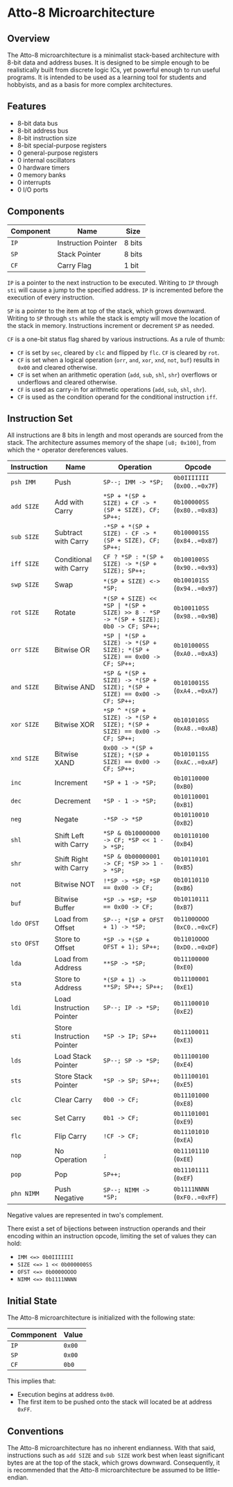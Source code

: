 # Atto-8 Microarchitecture

## Overview

The Atto-8 microarchitecture is a minimalist stack-based architecture with 8-bit data and address buses. It is designed to be simple enough to be realistically built from discrete logic ICs, yet powerful enough to run useful programs. It is intended to be used as a learning tool for students and hobbyists, and as a basis for more complex architectures.

## Features

- 8-bit data bus
- 8-bit address bus
- 8-bit instruction size
- 8-bit special-purpose registers
- 0 general-purpose registers
- 0 internal oscillators
- 0 hardware timers
- 0 memory banks
- 0 interrupts
- 0 I/O ports

## Components

| Component | Name                | Size   |
| --------- | ------------------- | ------ |
| `IP`      | Instruction Pointer | 8 bits |
| `SP`      | Stack Pointer       | 8 bits |
| `CF`      | Carry Flag          | 1 bit  |

`IP` is a pointer to the next instruction to be executed. Writing to `IP` through `sti` will cause a jump to the specified address. `IP` is incremented before the execution of every instruction.

`SP` is a pointer to the item at top of the stack, which grows downward. Writing to `SP` through `sts` while the stack is empty will move the location of the stack in memory. Instructions increment or decrement `SP` as needed.

`CF` is a one-bit status flag shared by various instructions. As a rule of thumb:

- `CF` is set by `sec`, cleared by `clc` and flipped by `flc`. `CF` is cleared by `rot`.
- `CF` is set when a logical operation (`orr`, `and`, `xor`, `xnd`, `not`, `buf`) results in `0x00` and cleared otherwise.
- `CF` is set when an arithmetic operation (`add`, `sub`, `shl`, `shr`) overflows or underflows and cleared otherwise.
- `CF` is used as carry-in for arithmetic operations (`add`, `sub`, `shl`, `shr`).
- `CF` is used as the condition operand for the conditional instruction `iff`.

## Instruction Set

All instructions are 8 bits in length and most operands are sourced from the stack. The architecture assumes memory of the shape `[u8; 0x100]`, from which the `*` operator dereferences values.

| Instruction | Name                      | Operation                                                                          | Opcode                       |
| ----------- | ------------------------- | ---------------------------------------------------------------------------------- | ---------------------------- |
| `psh IMM`   | Push                      | `SP--; IMM -> *SP;`                                                                | `0b0IIIIIII` (`0x00..=0x7F`) |
| `add SIZE`  | Add with Carry            | `*SP + *(SP + SIZE) + CF -> *(SP + SIZE), CF; SP++;`                               | `0b100000SS` (`0x80..=0x83`) |
| `sub SIZE`  | Subtract with Carry       | `-*SP + *(SP + SIZE) - CF -> *(SP + SIZE), CF; SP++;`                              | `0b100001SS` (`0x84..=0x87`) |
| `iff SIZE`  | Conditional with Carry    | `CF ? *SP : *(SP + SIZE) -> *(SP + SIZE); SP++;`                                   | `0b100100SS` (`0x90..=0x93`) |
| `swp SIZE`  | Swap                      | `*(SP + SIZE) <-> *SP;`                                                            | `0b100101SS` (`0x94..=0x97`) |
| `rot SIZE`  | Rotate                    | `*(SP + SIZE) << *SP \| *(SP + SIZE) >> 8 - *SP -> *(SP + SIZE); 0b0 -> CF; SP++;` | `0b100110SS` (`0x98..=0x9B`) |
| `orr SIZE`  | Bitwise OR                | `*SP \| *(SP + SIZE) -> *(SP + SIZE); *(SP + SIZE) == 0x00 -> CF; SP++;`           | `0b101000SS` (`0xA0..=0xA3`) |
| `and SIZE`  | Bitwise AND               | `*SP & *(SP + SIZE) -> *(SP + SIZE); *(SP + SIZE) == 0x00 -> CF; SP++;`            | `0b101001SS` (`0xA4..=0xA7`) |
| `xor SIZE`  | Bitwise XOR               | `*SP ^ *(SP + SIZE) -> *(SP + SIZE); *(SP + SIZE) == 0x00 -> CF; SP++;`            | `0b101010SS` (`0xA8..=0xAB`) |
| `xnd SIZE`  | Bitwise XAND              | `0x00 -> *(SP + SIZE); *(SP + SIZE) == 0x00 -> CF; SP++;`                          | `0b101011SS` (`0xAC..=0xAF`) |
| `inc`       | Increment                 | `*SP + 1 -> *SP;`                                                                  | `0b10110000` (`0xB0`)        |
| `dec`       | Decrement                 | `*SP - 1 -> *SP;`                                                                  | `0b10110001` (`0xB1`)        |
| `neg`       | Negate                    | `-*SP -> *SP`                                                                      | `0b10110010` (`0xB2`)        |
| `shl`       | Shift Left with Carry     | `*SP & 0b10000000 -> CF; *SP << 1 -> *SP;`                                         | `0b10110100` (`0xB4`)        |
| `shr`       | Shift Right with Carry    | `*SP & 0b00000001 -> CF; *SP >> 1 -> *SP;`                                         | `0b10110101` (`0xB5`)        |
| `not`       | Bitwise NOT               | `!*SP -> *SP; *SP == 0x00 -> CF;`                                                  | `0b10110110` (`0xB6`)        |
| `buf`       | Bitwise Buffer            | `*SP -> *SP; *SP == 0x00 -> CF;`                                                   | `0b10110111` (`0xB7`)        |
| `ldo OFST`  | Load from Offset          | `SP--; *(SP + OFST + 1) -> *SP;`                                                   | `0b1100OOOO` (`0xC0..=0xCF`) |
| `sto OFST`  | Store to Offset           | `*SP -> *(SP + OFST + 1); SP++;`                                                   | `0b1101OOOO` (`0xD0..=0xDF`) |
| `lda`       | Load from Address         | `**SP -> *SP;`                                                                     | `0b11100000` (`0xE0`)        |
| `sta`       | Store to Address          | `*(SP + 1) -> **SP; SP++; SP++;`                                                   | `0b11100001` (`0xE1`)        |
| `ldi`       | Load Instruction Pointer  | `SP--; IP -> *SP;`                                                                 | `0b11100010` (`0xE2`)        |
| `sti`       | Store Instruction Pointer | `*SP -> IP; SP++`                                                                  | `0b11100011` (`0xE3`)        |
| `lds`       | Load Stack Pointer        | `SP--; SP -> *SP;`                                                                 | `0b11100100` (`0xE4`)        |
| `sts`       | Store Stack Pointer       | `*SP -> SP; SP++;`                                                                 | `0b11100101` (`0xE5`)        |
| `clc`       | Clear Carry               | `0b0 -> CF;`                                                                       | `0b11101000` (`0xE8`)        |
| `sec`       | Set Carry                 | `0b1 -> CF;`                                                                       | `0b11101001` (`0xE9`)        |
| `flc`       | Flip Carry                | `!CF -> CF;`                                                                       | `0b11101010` (`0xEA`)        |
| `nop`       | No Operation              | `;`                                                                                | `0b11101110` (`0xEE`)        |
| `pop`       | Pop                       | `SP++;`                                                                            | `0b11101111` (`0xEF`)        |
| `phn NIMM`  | Push Negative             | `SP--; NIMM -> *SP;`                                                               | `0b1111NNNN` (`0xF0..=0xFF`) |

Negative values are represented in two's complement.

There exist a set of bijections between instruction operands and their encoding within an instruction opcode, limiting the set of values they can hold:

- `IMM <=> 0b0IIIIIII`
- `SIZE <=> 1 << 0b000000SS`
- `OFST <=> 0b0000OOOO`
- `NIMM <=> 0b1111NNNN`

## Initial State

The Atto-8 microarchitecture is initialized with the following state:

| Commponent | Value  |
| ---------- | ------ |
| `IP`       | `0x00` |
| `SP`       | `0x00` |
| `CF`       | `0b0`  |

This implies that:

- Execution begins at address `0x00`.
- The first item to be pushed onto the stack will located be at address `0xFF`.

## Conventions

The Atto-8 microarchitecture has no inherent endianness. With that said, instructions such as `add SIZE` and `sub SIZE` work best when least significant bytes are at the top of the stack, which grows downward. Consequently, it is recommended that the Atto-8 microarchitecture be assumed to be little-endian.
